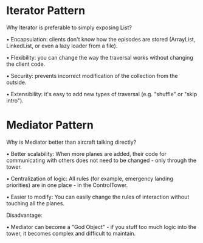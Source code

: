 # Iterator Pattern
Why Iterator is preferable to simply exposing List<Episode>?

• Encapsulation: clients don't know how the episodes are stored (ArrayList, LinkedList, or even a lazy loader from a file).

• Flexibility: you can change the way the traversal works without changing the client code.

• Security: prevents incorrect modification of the collection from the outside.

• Extensibility: it's easy to add new types of traversal (e.g. "shuffle" or "skip intro").


# Mediator Pattern
Why is Mediator better than aircraft talking directly?

• Better scalability: When more planes are added, their code for communicating with others does not need to be changed - only through the tower.

• Centralization of logic: All rules (for example, emergency landing priorities) are in one place - in the ControlTower.

• Easier to modify: You can easily change the rules of interaction without touching all the planes.


Disadvantage:

• Mediator can become a "God Object" - if you stuff too much logic into the tower, it becomes complex and difficult to maintain.
